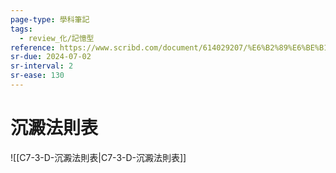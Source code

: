 ```yaml
---
page-type: 學科筆記
tags:
  - review_化/記憶型
reference: https://www.scribd.com/document/614029207/%E6%B2%89%E6%BE%B1%E8%A6%8F%E5%89%87%E8%A1%A8
sr-due: 2024-07-02
sr-interval: 2
sr-ease: 130
---
```

# 沉澱法則表
![[C7-3-D-沉澱法則表|C7-3-D-沉澱法則表]]
